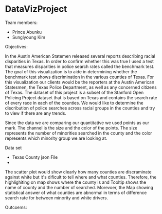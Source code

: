 # DataVizProject

Team members:
  - Prince Abunku
  - Sunglyoung Kim
  
 Objectives:
 
  In the Austin American Statemen released several reports describing racial disparities in Texas. In order to confirm whether this was  true I used a test that measures disparities in police search rates called the benchmark test. The goal of this visualization is to aide in determining whether the benchmark test shows discrimination in the various counties of Texas. For this visualization our clients would be the reporters at the Austin American Statesmen, the Texas Police Department, as well as any concerned citizens of Texas. The dataset of this project is a subset of the Stanford Open Policing Project dataset that is based on Texas and contains the search rate of every race in each of the counties. We would like to determine the discribution of police searches across racial groups in the counties and try to view if there are any trends.

Since the data we are comparing our quantitative we used points as our mark. The channel is the size and the color of the points. The size represents the number of minorities searched in the county and the color represents which minority group we are looking at.


Data set
  - Texas County json File
  -
 
The scatter plot would show clearly how many counties are discraminate against white but it's dificult to tell where and what counties. Therefore, the highlighiting on map shows where the county is and Tooltip shows the name of county and the number of searched. Morevoer, the Map showing statistical answer of what counties are abnormal in terms of difference search rate for between minority and white drivers.   

Outcoems:

